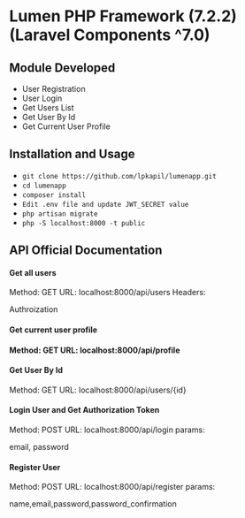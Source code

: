 # Lumen PHP Framework (7.2.2) (Laravel Components ^7.0)

## Module Developed

- User Registration
- User Login
- Get Users List
- Get User By Id
- Get Current User Profile

## Installation and Usage

-   `git clone https://github.com/lpkapil/lumenapp.git`
-   `cd lumenapp`
-   `composer install`
-   `Edit .env file and update JWT_SECRET value`
-   `php artisan migrate`
-   `php -S localhost:8000 -t public`

## API Official Documentation

<h4>Get all users</h4>

Method: GET
URL: localhost:8000/api/users
Headers: 

Authroization

<h4>Get current user profile<h4>

Method: GET
URL: localhost:8000/api/profile

<h4>Get User By Id</h4>

Method: GET
URL: localhost:8000/api/users/{id}

<h4>Login User and Get Authorization Token</h4>

Method: POST
URL: localhost:8000/api/login
params:

email, password

<h4>Register User</h4>

Method: POST
URL: localhost:8000/api/register
params:

name,email,password,password_confirmation
